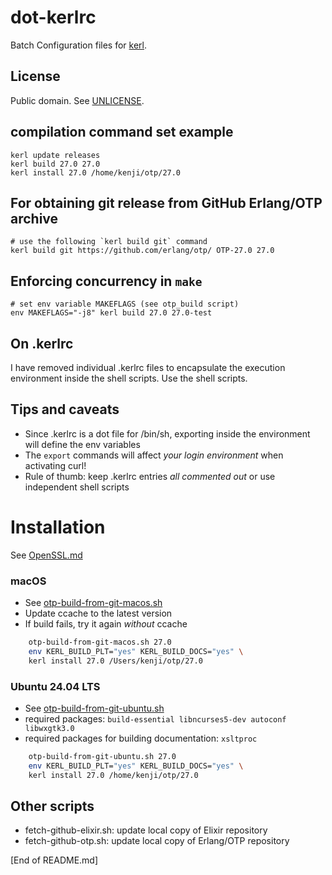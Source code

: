 # dot-kerlrc

Batch Configuration files for [kerl](https://github.com/kerl/kerl/).

## License

Public domain. See [UNLICENSE](UNLICENSE).

## compilation command set example

    kerl update releases
    kerl build 27.0 27.0
    kerl install 27.0 /home/kenji/otp/27.0

## For obtaining git release from GitHub Erlang/OTP archive

    # use the following `kerl build git` command
    kerl build git https://github.com/erlang/otp/ OTP-27.0 27.0

## Enforcing concurrency in `make`

    # set env variable MAKEFLAGS (see otp_build script)
    env MAKEFLAGS="-j8" kerl build 27.0 27.0-test

## On .kerlrc

I have removed individual .kerlrc files to encapsulate the execution environment inside the shell scripts. Use the shell scripts.

## Tips and caveats

* Since .kerlrc is a dot file for /bin/sh, exporting inside the environment will define the env variables
* The `export` commands will affect *your login environment* when activating curl!
* Rule of thumb: keep .kerlrc entries *all commented out* or use independent shell scripts

# Installation

See [OpenSSL.md](OpenSSL.md)

### macOS

* See [otp-build-from-git-macos.sh](otp-build-from-git-macos.sh)
* Update ccache to the latest version
* If build fails, try it again *without* ccache

```sh
    otp-build-from-git-macos.sh 27.0
    env KERL_BUILD_PLT="yes" KERL_BUILD_DOCS="yes" \
  	kerl install 27.0 /Users/kenji/otp/27.0
```

### Ubuntu 24.04 LTS

* See [otp-build-from-git-ubuntu.sh](otp-build-from-git-ubuntu.sh)
* required packages: `build-essential libncurses5-dev autoconf libwxgtk3.0`
* required packages for building documentation: `xsltproc`

```sh
    otp-build-from-git-ubuntu.sh 27.0
    env KERL_BUILD_PLT="yes" KERL_BUILD_DOCS="yes" \
  	kerl install 27.0 /home/kenji/otp/27.0
```

## Other scripts

* fetch-github-elixir.sh: update local copy of Elixir repository
* fetch-github-otp.sh: update local copy of Erlang/OTP repository

[End of README.md]
